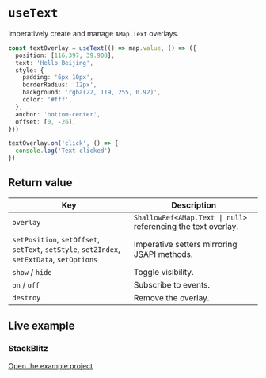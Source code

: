 # `useText`

Imperatively create and manage `AMap.Text` overlays.

```ts
const textOverlay = useText(() => map.value, () => ({
  position: [116.397, 39.908],
  text: 'Hello Beijing',
  style: {
    padding: '6px 10px',
    borderRadius: '12px',
    background: 'rgba(22, 119, 255, 0.92)',
    color: '#fff',
  },
  anchor: 'bottom-center',
  offset: [0, -26],
}))

textOverlay.on('click', () => {
  console.log('Text clicked')
})
```

## Return value

| Key | Description |
| --- | --- |
| `overlay` | `ShallowRef<AMap.Text \| null>` referencing the text overlay. |
| `setPosition`, `setOffset`, `setText`, `setStyle`, `setZIndex`, `setExtData`, `setOptions` | Imperative setters mirroring JSAPI methods. |
| `show` / `hide` | Toggle visibility. |
| `on` / `off` | Subscribe to events. |
| `destroy` | Remove the overlay. |

## Live example

<ClientOnly>
  <UseTextHookDemo />
</ClientOnly>

<script setup lang="ts">
import UseTextHookDemo from '../examples/hooks/UseTextHookDemo.vue'
</script>

### StackBlitz

[Open the example project](https://stackblitz.com/github/your-org/amap-vue-kit/tree/main/examples/basic)
